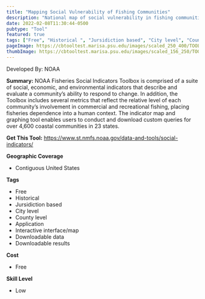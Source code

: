 ```yaml
---
title: "Mapping Social Vulnerability of Fishing Communities"
description: "National map of social vulnerability in fishing communities"
date: 2022-02-08T11:30:44-0500
pubtype: "Tool"
featured: true
tags: ["Free", "Historical ", "Jursidiction based", "City level", "County level", "Application", "Interactive interface/map", "Downloadable data", "Downloadable results"]
pageImage: https://cbtooltest.marisa.psu.edu/images/scaled_250_400/TOOLID_56.0_ScreenCapture-1.png
thumbImage: https://cbtooltest.marisa.psu.edu/images/scaled_156_250/TOOLID_56.0_ScreenCapture-1.png
---
```

Developed By: NOAA

**Summary:** NOAA Fisheries Social Indicators Toolbox is comprised of a suite of social, economic, and environmental indicators that describe and evaluate a community’s ability to respond to change. In addition, the Toolbox includes several metrics that reflect the relative level of each community’s involvement in commercial and recreational fishing, placing fisheries dependence into a human context. The indicator map and graphing tool enables users to conduct and download custom queries for over 4,600 coastal communities in 23 states.

__**Get This Tool:**__ https://www.st.nmfs.noaa.gov/data-and-tools/social-indicators/


__**Geographic Coverage**__
- Contiguous United States

__**Tags**__
-  Free
-  Historical 
-  Jursidiction based
-  City level
-  County level
-  Application
-  Interactive interface/map
-  Downloadable data
-  Downloadable results

__**Cost**__
- Free

__**Skill Level**__
- Low
